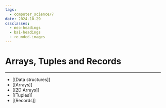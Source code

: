 ```yaml
---
tags:
  - computer_science/7
date: 2024-10-29
cssclasses:
  - neo-headings
  - bai-headings
  - rounded-images
---
```

# Arrays, Tuples and Records

***
- [[Data structures]]
- [[Arrays]]
- [[2D Arrays]]
- [[Tuples]]
- [[Records]]
